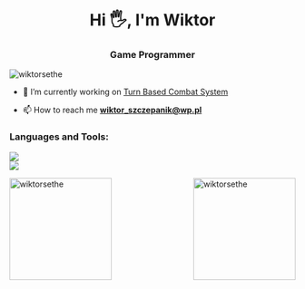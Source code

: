 <h1 align="center">Hi 🖐️, I'm Wiktor</h1>
<h3 align="center">Game Programmer</h3>

<p align="left"> <img src="https://komarev.com/ghpvc/?username=wiktorsethe&label=Profile%20views&color=0e75b6&style=flat" alt="wiktorsethe" /> </p>

- 🔭 I’m currently working on [Turn Based Combat System](https://github.com/wiktorsethe/Turn-Based-AI-Combat-System)

- 📫 How to reach me **wiktor_szczepanik@wp.pl**

<p align="left">
</p>

<h3 align="left">Languages and Tools:</h3>
<div align="left">
  <a href="https://skillicons.dev">
    <img src="https://skillicons.dev/icons?i=cs,dart,flutter,js,mysql,php,nginx,html,css,git," /><br>
    <img src="https://skillicons.dev/icons?i=unity,androidstudio,idea,phpstorm,rider,figma,firebase,linux,windows,apple," /><br>
  </a>
</div>

<p><img align="left" height="180em" src="https://github-readme-stats.vercel.app/api/top-langs?username=wiktorsethe&show_icons=true&locale=en&layout=compact&theme=tokyonight" alt="wiktorsethe" /></p>

<p><img align="right" height="180em" src="https://github-readme-stats.vercel.app/api?username=wiktorsethe&show_icons=true&locale=en&theme=tokyonight" alt="wiktorsethe" /></p>

